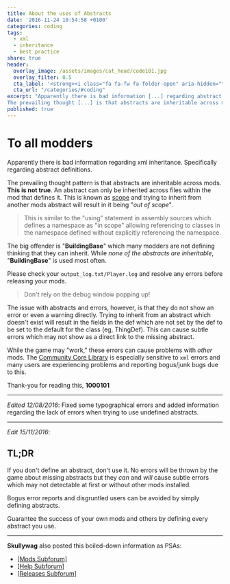 ```yaml
---
title: About the uses of Abstracts
date: '2016-11-24 10:54:58 +0100'
categories: coding
tags:
  - xml
  - inheritance
  - best practice
share: true
header:
  overlay_image: /assets/images/cat_head/code101.jpg
  overlay_filter: 0.5
  cta_label: '<strong><i class="fa fa-fw fa-folder-open" aria-hidden="true"></i> CODING 101 <i class="fa fa-fw fa-folder-open" aria-hidden="true"></i></strong>'
  cta_url: "/categories/#coding"  
excerpt: "Apparently there is bad information [...] regarding abstract definitions.        
The prevailing thought [...] is that abstracts are inheritable across mods. **This is not true**. *[...] abstract can only be inherited __across files within the mod that defines it__.*"
published: true
---
```


# To all modders

Apparently there is bad information regarding xml inheritance.  Specifically regarding abstract definitions.

The prevailing thought pattern is that abstracts are inheritable across mods. **This is not true**. An abstract can only be inherited across files within the mod that defines it. This is known as [scope](https://en.wikipedia.org/wiki/Scope_(computer_science)) and trying to inherit from another mods abstract will result in it being "*out of scope*".  

> This is similar to the "using" statement in assembly sources which defines a namespace as "in scope" allowing referencing to classes in the namespace defined without explicitly referencing the namespace.

The big offender is "**BuildingBase**" which many modders are not defining thinking that they can inherit.  While *none of the abstracts are inheritable*, "**BuildingBase**" is used most often.

Please check your `output_log.txt/Player.log` and resolve any errors before releasing your mods.  

> Don't rely on the debug window popping up!

The issue with abstracts and errors, however, is that they do not show an error or even a warning directly.  Trying to inherit from an abstract which doesn't exist will result in the fields in the def which are not set by the def to be set to the default for the class (eg, ThingDef).  This can cause subtle errors which may not show as a direct link to the missing abstract.

While the game may "work," these errors can cause problems with *other* mods.  The [Community Core Library](https://ludeon.com/forums/index.php?topic=16599.0) is especially sensitive to `xml` errors and many users are experiencing problems and reporting bogus/junk bugs due to this.

Thank-you for reading this,
**1000101**

*****

*Edited 12/08/2016*:  Fixed some typographical errors and added information regarding the lack of errors when trying to use undefined abstracts.

____

*Edit 15/11/2016*:

## TL;DR

If you don't define an abstract, don't use it.  No errors will be thrown by the game about missing abstracts but they *can* and *will* cause subtle errors which may not detectable at first or without other mods installed.

Bogus error reports and disgruntled users can be avoided by simply defining abstracts.

Guarantee the success of your own mods and others by defining every abstract you use.

****

**Skullywag** also posted this boiled-down information as PSAs:

- [[Mods Subforum]](https://ludeon.com/forums/index.php?topic=27432.0)
- [[Help Subforum]](https://ludeon.com/forums/index.php?topic=27433.0)
- [[Releases Subforum]](https://ludeon.com/forums/index.php?topic=27431.0)

